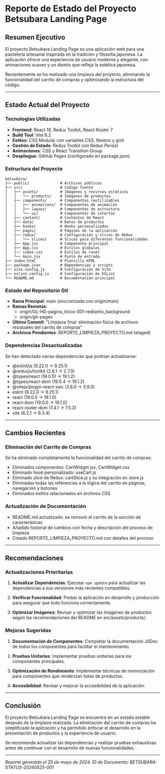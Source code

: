 # Reporte de Estado del Proyecto Betsubara Landing Page

## Resumen Ejecutivo

El proyecto Betsubara Landing Page es una aplicación web para una pastelería artesanal inspirada en la tradición y filosofía japonesa. La aplicación ofrece una experiencia de usuario moderna y elegante, con animaciones suaves y un diseño que refleja la estética japonesa.

Recientemente se ha realizado una limpieza del proyecto, eliminando la funcionalidad del carrito de compras y optimizando la estructura del código.

---

## Estado Actual del Proyecto

### Tecnologías Utilizadas

- **Frontend**: React 19, Redux Toolkit, React Router 7
- **Build Tool**: Vite 6.2
- **Estilos**: CSS Modular con variables CSS, flexbox y grid
- **Gestión de Estado**: Redux Toolkit con Redux Persist
- **Animaciones**: CSS y React Transition Group
- **Despliegue**: GitHub Pages (configurado en package.json)

### Estructura del Proyecto

```
betsubara/
├── public/              # Archivos públicos
├── src/                 # Código fuente
│   ├── assets/          # Imágenes y recursos estáticos
│   │   └── products/    # Imágenes de productos
│   ├── components/      # Componentes reutilizables
│   │   ├── animations/  # Componentes de animación
│   │   ├── layout/      # Componentes de estructura
│   │   └── ui/          # Componentes de interfaz
│   ├── context/         # Contextos de React
│   ├── data/            # Datos de productos
│   ├── hooks/           # Hooks personalizados
│   ├── pages/           # Páginas de la aplicación
│   ├── redux/           # Configuración y slices de Redux
│   │   └── slices/      # Slices para diferentes funcionalidades
│   ├── App.jsx          # Componente principal
│   ├── App.css          # Estilos globales
│   ├── index.css        # Estilos de reset
│   └── main.jsx         # Punto de entrada
├── index.html           # Plantilla HTML
├── package.json         # Dependencias y scripts
├── vite.config.js       # Configuración de Vite
├── eslint.config.js     # Configuración de ESLint
└── README.md            # Documentación principal
```

### Estado del Repositorio Git

- **Rama Principal**: main (sincronizada con origin/main)
- **Ramas Remotas**: 
  - origin/OL-HD-pagina_inicio-001-rediseño_background
  - origin/gh-pages
- **Último Commit**: "Limpieza final: eliminación física de archivos residuales del carrito de compras"
- **Archivos Pendientes**: REPORTE_LIMPIEZA_PROYECTO.md (staged)

### Dependencias Desactualizadas

Se han detectado varias dependencias que podrían actualizarse:
- @eslint/js (9.22.0 → 9.25.1)
- @reduxjs/toolkit (2.6.1 → 2.7.0)
- @types/react (19.0.10 → 19.1.2)
- @types/react-dom (19.0.4 → 19.1.2)
- @vitejs/plugin-react-swc (3.8.0 → 3.9.0)
- eslint (9.22.0 → 9.25.1)
- react (19.0.0 → 19.1.0)
- react-dom (19.0.0 → 19.1.0)
- react-router-dom (7.4.1 → 7.5.3)
- vite (6.2.1 → 6.3.4)

---

## Cambios Recientes

### Eliminación del Carrito de Compras

Se ha eliminado completamente la funcionalidad del carrito de compras:
- Eliminados componentes: CartWidget.jsx, CartWidget.css
- Eliminado hook personalizado: useCart.js
- Eliminado slice de Redux: cartSlice.js y su integración en store.js
- Eliminadas todas las referencias a la lógica del carrito en páginas, navegación y botones
- Eliminados estilos relacionados en archivos CSS

### Actualización de Documentación

- README.md actualizado: se removió el carrito de la sección de características
- Añadido historial de cambios con fecha y descripción del proceso de limpieza
- Creado REPORTE_LIMPIEZA_PROYECTO.md con detalles del proceso

---

## Recomendaciones

### Actualizaciones Prioritarias

1. **Actualizar Dependencias**: Ejecutar `npm update` para actualizar las dependencias a sus versiones más recientes compatibles.

2. **Verificar Funcionalidad**: Probar la aplicación en desarrollo y producción para asegurar que todo funciona correctamente.

3. **Optimizar Imágenes**: Revisar y optimizar las imágenes de productos según las recomendaciones del README en src/assets/products/.

### Mejoras Sugeridas

1. **Documentación de Componentes**: Completar la documentación JSDoc de todos los componentes para facilitar el mantenimiento.

2. **Pruebas Unitarias**: Implementar pruebas unitarias para los componentes principales.

3. **Optimización de Rendimiento**: Implementar técnicas de memoización para componentes que renderizan listas de productos.

4. **Accesibilidad**: Revisar y mejorar la accesibilidad de la aplicación.

---

## Conclusión

El proyecto Betsubara Landing Page se encuentra en un estado estable después de la limpieza realizada. La eliminación del carrito de compras ha simplificado la aplicación y ha permitido enfocar el desarrollo en la presentación de productos y la experiencia de usuario.

Se recomienda actualizar las dependencias y realizar pruebas exhaustivas antes de continuar con el desarrollo de nuevas funcionalidades.

---

_Reporte generado el 25 de mayo de 2024._
_ID de Documento: BETSUBARA-STATUS-20240525-001_
